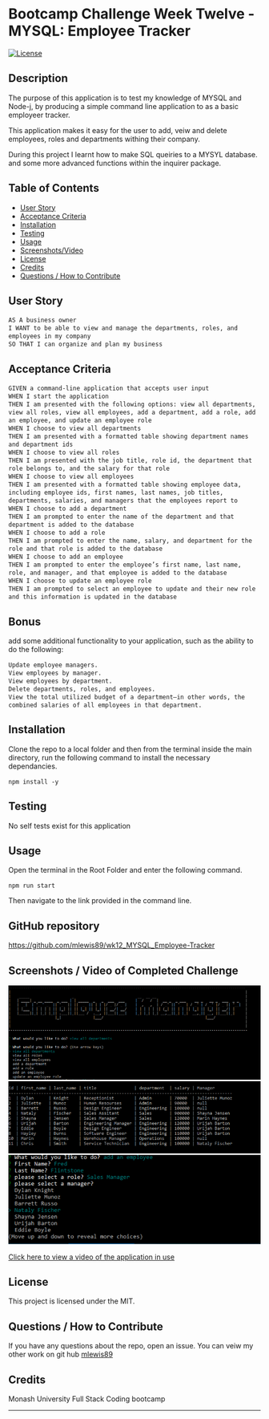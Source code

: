

# Bootcamp Challenge Week Twelve - MYSQL: Employee Tracker
[![License](https://img.shields.io/badge/License-MIT-blue.svg)](https://opensource.org/licenses/MIT)


## Description

The purpose of this application is to test my knowledge of MYSQL and Node-j, by producing a simple command line application to as a basic employeer tracker.

This application makes it easy for the user to add, veiw and delete employees, roles and departments withing their company.

During this project I learnt how to make SQL queiries to a MYSYL database. and some more advanced functions within the inquirer package.

## Table of Contents
    
- [User Story](#user-story)
- [Acceptance Criteria](#acceptance-criteria)
- [Installation](#installation)
- [Testing](#testing)
- [Usage](#usage)
- [Screenshots/Video](<#screenshots--video-of-completed-challenge>)
- [License](#license)
- [Credits](#credits)
- [Questions / How to Contribute](#questions--how-to-contribute)

## User Story

```
AS A business owner
I WANT to be able to view and manage the departments, roles, and employees in my company
SO THAT I can organize and plan my business
```

## Acceptance Criteria

```
GIVEN a command-line application that accepts user input
WHEN I start the application
THEN I am presented with the following options: view all departments, view all roles, view all employees, add a department, add a role, add an employee, and update an employee role
WHEN I choose to view all departments
THEN I am presented with a formatted table showing department names and department ids
WHEN I choose to view all roles
THEN I am presented with the job title, role id, the department that role belongs to, and the salary for that role
WHEN I choose to view all employees
THEN I am presented with a formatted table showing employee data, including employee ids, first names, last names, job titles, departments, salaries, and managers that the employees report to
WHEN I choose to add a department
THEN I am prompted to enter the name of the department and that department is added to the database
WHEN I choose to add a role
THEN I am prompted to enter the name, salary, and department for the role and that role is added to the database
WHEN I choose to add an employee
THEN I am prompted to enter the employee’s first name, last name, role, and manager, and that employee is added to the database
WHEN I choose to update an employee role
THEN I am prompted to select an employee to update and their new role and this information is updated in the database
```
## Bonus
add some additional functionality to your application, such as the ability to do the following:

```
Update employee managers.
View employees by manager.
View employees by department.
Delete departments, roles, and employees.
View the total utilized budget of a department—in other words, the combined salaries of all employees in that department.
```

## Installation

Clone the repo to a local folder and then from the terminal inside the main directory, run the following command to install the necessary dependancies.
       
    npm install -y

## Testing

No self tests exist for this application

## Usage
    
Open the terminal in the Root Folder and enter the following command.

    npm run start

Then navigate to the link provided in the command line. 


## GitHub repository
https://github.com/mlewis89/wk12_MYSQL_Employee-Tracker


## Screenshots / Video of Completed Challenge

![completed application](/assets/Capture1.PNG)
![completed application](/assets/Capture2.PNG)
![completed application](/assets/Capture3.PNG)

[Click here to view a video of the application in use](./assets/completedApplication_video.webm)

## License
This project is licensed under the MIT.
    
## Questions / How to Contribute
    
If you have any questions about the repo, open an issue. You can veiw my other work on git hub [mlewis89](https://github.com/mlewis89/)

## Credits

Monash University Full Stack Coding bootcamp


---

